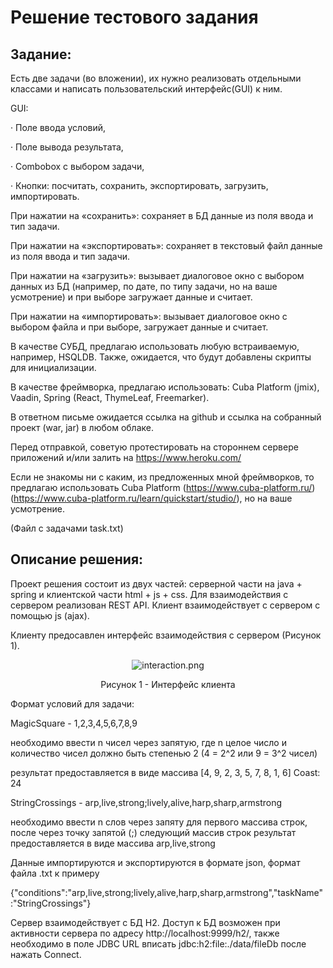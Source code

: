 # Решение тестового задания

## Задание:
Есть две задачи (во вложении), их нужно реализовать отдельными классами и написать пользовательский интерфейс(GUI) к ним.

GUI:

· Поле ввода условий,

· Поле вывода результата,

· Combobox с выбором задачи,

· Кнопки: посчитать, сохранить, экспортировать, загрузить, импортировать.
 
При нажатии на «сохранить»: сохраняет в БД данные из поля ввода и тип задачи.

При нажатии на «экспортировать»: сохраняет в текстовый файл данные из поля ввода и тип задачи.

При нажатии на «загрузить»: вызывает диалоговое окно с выбором данных из БД (например, по дате, по типу задачи, но на ваше усмотрение) и при выборе загружает данные и считает.

При нажатии на «импортировать»: вызывает диалоговое окно с выбором файла и при выборе, загружает данные и считает.
 
В качестве СУБД, предлагаю использовать любую встраиваемую, например, HSQLDB. Также, ожидается, что будут добавлены скрипты для инициализации.

В качестве фреймворка, предлагаю использовать: Cuba Platform (jmix), Vaadin, Spring (React, ThymeLeaf, Freemarker).

В ответном письме ожидается ссылка на github и ссылка на собранный проект (war, jar) в любом облаке.

Перед отправкой, советую протестировать на стороннем сервере приложений и/или залить на https://www.heroku.com/

Если не знакомы ни с каким, из предложенных мной фреймворков, то предлагаю использовать Cuba Platform (https://www.cuba-platform.ru/)(https://www.cuba-platform.ru/learn/quickstart/studio/), но на ваше усмотрение.

(Файл с задачами task.txt)

## Описание решения:
Проект решения состоит из двух частей: серверной части на java + spring и клиентской части html + js + css.
Для взаимодействия с сервером реализован REST API. Клиент взаимодействует с сервером с помощью js (ajax).

Клиенту предосавлен интерфейс взаимодействия с сервером (Рисунок 1).
<p align="center">
<img  src="https://github.com/intTWONEh/test-task-for-it-service/blob/main/interaction.PNG" alt="interaction.png">
</p>
<p align="center">
Рисунок 1 - Интерфейс клиента
</p>

Формат условий для задачи:

MagicSquare - 1,2,3,4,5,6,7,8,9

необходимо ввести n чисел через запятую, где n целое число и количество чисел должно быть степенью 2 (4 = 2^2 или 9 = 3^2 чисел) 

результат предоставляется в виде массива [4, 9, 2, 3, 5, 7, 8, 1, 6] Coast: 24

StringCrossings - arp,live,strong;lively,alive,harp,sharp,armstrong

необходимо ввести n слов через запяту для первого массива строк, после через точку запятой (;) следующий массив строк
результат предоставляется в виде массива arp,live,strong

Данные импортируются и экспортируются в формате json, формат файла .txt к примеру

{"conditions":"arp,live,strong;lively,alive,harp,sharp,armstrong","taskName":"StringCrossings"}

Сервер взаимодействует с БД H2. Доступ к БД возможен при активности сервера по адресу http://localhost:9999/h2/, также необходимо в поле JDBC URL вписать jdbc:h2:file:./data/fileDb после нажать Connect.
